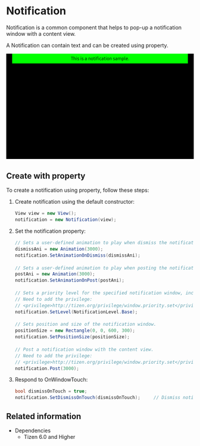 # Notification
Notification is a common component that helps to pop-up a notification window with a content view.

A Notification can contain text and can be created using property.

![Notification](./media/notification.png)

## Create with property

To create a notification using property, follow these steps:

1. Create notification using the default constructor:

    ```csharp
    View view = new View();
    notification = new Notification(view);
    ```

2. Set the notification property:

    ```csharp
    // Sets a user-defined animation to play when dismiss the notification.
    dismissAni = new Animation(3000);
    notification.SetAnimationOnDismiss(dismissAni);

    // Sets a user-defined animation to play when posting the notification.
    postAni = new Animation(3000);
    notification.SetAnimationOnPost(postAni);

    // Sets a priority level for the specified notification window, includes: None , Base , Medium , High , Top.
    // Need to add the privilege:
    // <privilege>http://tizen.org/privilege/window.priority.set</privilege>.
    notification.SetLevel(NotificationLevel.Base);
  
    // Sets position and size of the notification window.
    positionSize = new Rectangle(0, 0, 600, 300);
    notification.SetPositionSize(positionSize);

    // Post a notification window with the content view.
    // Need to add the privilege:
    // <privilege>http://tizen.org/privilege/window.priority.set</privilege>.
    notification.Post(3000);
    ```

3. Respond to OnWindowTouch:

    ```csharp
    bool dismissOnTouch = true;
    notification.SetDismissOnTouch(dismissOnTouch);     // Dismiss notification window on touch if the value is true.
    ```

## Related information
- Dependencies
  -   Tizen 6.0 and Higher